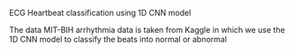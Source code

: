 ECG Heartbeat classification using 1D CNN model

The data MIT-BIH arrhythmia data is taken from Kaggle in which we use the 1D CNN model to classify the beats into normal or abnormal

